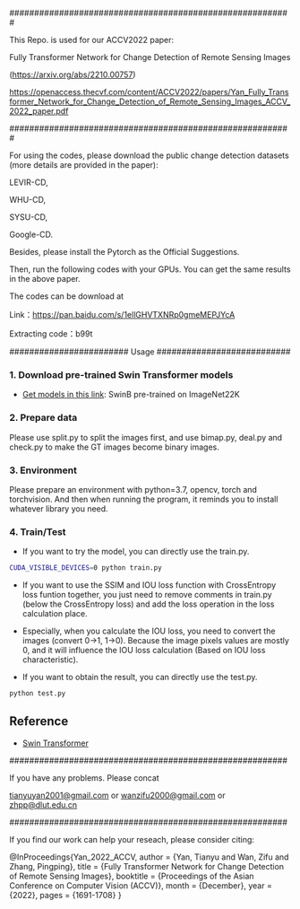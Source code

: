 #########################################################

This Repo. is used for our ACCV2022 paper: 

Fully Transformer Network for Change Detection of Remote Sensing Images

(https://arxiv.org/abs/2210.00757)

https://openaccess.thecvf.com/content/ACCV2022/papers/Yan_Fully_Transformer_Network_for_Change_Detection_of_Remote_Sensing_Images_ACCV_2022_paper.pdf

#########################################################

For using the codes, please download the public change detection datasets (more details are provided in the paper): 

LEVIR-CD,

WHU-CD,

SYSU-CD,

Google-CD.

Besides, please install the Pytorch as the Official Suggestions.

Then, run the following codes with your GPUs. You can get the same results in the above paper.  

The codes can be download at 

Link：https://pan.baidu.com/s/1ellGHVTXNRp0gmeMEPJYcA

Extracting code：b99t

######################## Usage ###########################

### 1. Download pre-trained Swin Transformer models
* [Get models in this link](https://github.com/SwinTransformer/storage/releases/download/v1.0.0/swin_base_patch4_window7_224_22kto1k.pth): SwinB pre-trained on ImageNet22K 


### 2. Prepare data

Please use split.py to split the images first, and use bimap.py, deal.py and check.py to make the GT images become binary images.

### 3. Environment

Please prepare an environment with python=3.7, opencv, torch and torchvision. And then when running the program, it reminds you to install whatever library you need.

### 4. Train/Test

- If you want to try the model, you can directly use the train.py.

```bash
CUDA_VISIBLE_DEVICES=0 python train.py
```

- If you want to use the SSIM and IOU loss function with CrossEntropy loss funtion together, you just need to remove comments in train.py (below the CrossEntropy loss) and add the loss operation in the loss calculation place.
- Especially, when you calculate the IOU loss, you need to convert the images (convert 0->1, 1->0). Because the image pixels values are mostly 0, and it will influence the IOU loss calculation (Based on IOU loss characteristic).

- If you want to obtain the result, you can directly use the test.py.
```bash
python test.py 
```

## Reference
* [Swin Transformer](https://github.com/microsoft/Swin-Transformer)

########################################################

If you have any problems. Please concat

tianyuyan2001@gmail.com or wanzifu2000@gmail.com or zhpp@dlut.edu.cn

########################################################

If you find our work can help your reseach, please consider citing:

@InProceedings{Yan_2022_ACCV,
    author    = {Yan, Tianyu and Wan, Zifu and Zhang, Pingping},
    title     = {Fully Transformer Network for Change Detection of Remote Sensing Images},
    booktitle = {Proceedings of the Asian Conference on Computer Vision (ACCV)},
    month     = {December},
    year      = {2022},
    pages     = {1691-1708}
}

